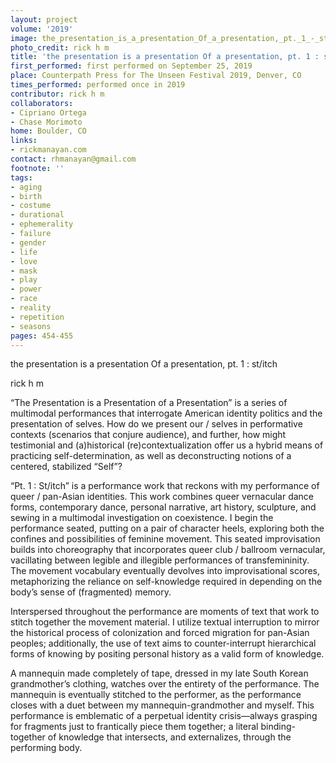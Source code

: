 ```yaml
---
layout: project
volume: '2019'
image: the_presentation_is_a_presentation_Of_a_presentation,_pt._1_-_st_itch.png
photo_credit: rick h m
title: 'the presentation is a presentation Of a presentation, pt. 1 : st/itch'
first_performed: first performed on September 25, 2019
place: Counterpath Press for The Unseen Festival 2019, Denver, CO
times_performed: performed once in 2019
contributor: rick h m
collaborators:
- Cipriano Ortega
- Chase Morimoto
home: Boulder, CO
links:
- rickmanayan.com
contact: rhmanayan@gmail.com
footnote: ''
tags:
- aging
- birth
- costume
- durational
- ephemerality
- failure
- gender
- life
- love
- mask
- play
- power
- race
- reality
- repetition
- seasons
pages: 454-455
---
```


the presentation is a presentation Of a presentation, pt. 1 : st/itch

rick h m

“The Presentation is a Presentation of a Presentation” is a series of multimodal performances that interrogate American identity politics and the presentation of selves. How do we present our / selves in performative contexts (scenarios that conjure audience), and further, how might testimonial and (a)historical (re)contextualization offer us a hybrid means of practicing self-determination, as well as deconstructing notions of a centered, stabilized “Self”?

“Pt. 1 : St/itch” is a performance work that reckons with my performance of queer / pan-Asian identities. This work combines queer vernacular dance forms, contemporary dance, personal narrative, art history, sculpture, and sewing in a multimodal investigation on coexistence. I begin the performance seated, putting on a pair of character heels, exploring both the confines and possibilities of feminine movement. This seated improvisation builds into choreography that incorporates queer club / ballroom vernacular, vacillating between legible and illegible performances of transfemininity. The movement vocabulary eventually devolves into improvisational scores, metaphorizing the reliance on self-knowledge required in depending on the body’s sense of (fragmented) memory.

Interspersed throughout the performance are moments of text that work to stitch together the movement material. I utilize textual interruption to mirror the historical process of colonization and forced migration for pan-Asian peoples; additionally, the use of text aims to counter-interrupt hierarchical forms of knowing by positing personal history as a valid form of knowledge.

A mannequin made completely of tape, dressed in my late South Korean grandmother’s clothing, watches over the entirety of the performance. The mannequin is eventually stitched to the performer, as the performance closes with a duet between my mannequin-grandmother and myself. This performance is emblematic of a perpetual identity crisis—always grasping for fragments just to frantically piece them together; a literal binding-together of knowledge that intersects, and externalizes, through the performing body.
